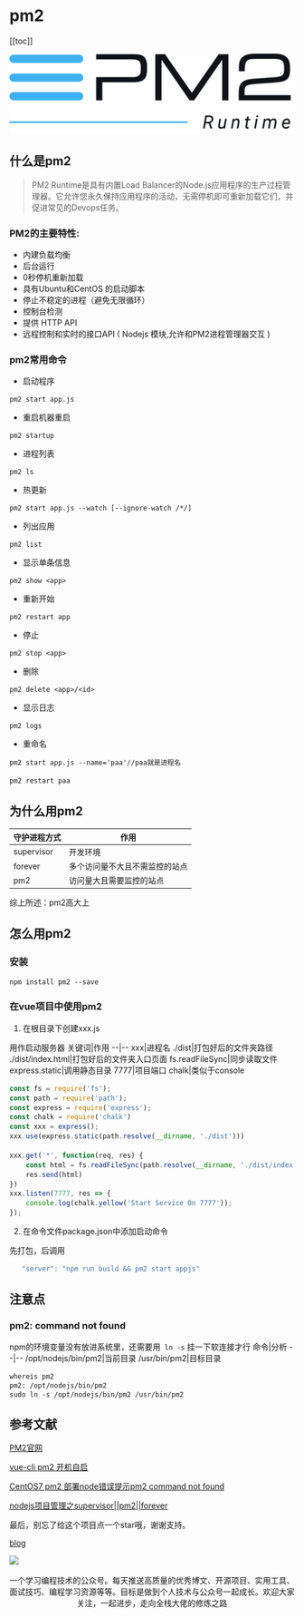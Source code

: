 # pm2
[[toc]]

![avatar](./pm2.png)
## 什么是pm2
>PM2 Runtime是具有内置Load Balancer的Node.js应用程序的生产过程管理器。它允许您永久保持应用程序的活动，无需停机即可重新加载它们，并促进常见的Devops任务。

### PM2的主要特性:

- 内建负载均衡
- 后台运行
- 0秒停机重新加载
- 具有Ubuntu和CentOS 的启动脚本
- 停止不稳定的进程（避免无限循环）
- 控制台检测
- 提供 HTTP API
- 远程控制和实时的接口API ( Nodejs 模块,允许和PM2进程管理器交互 )

### pm2常用命令
- 启动程序
```
pm2 start app.js
```

- 重启机器重启
```
pm2 startup
```

- 进程列表
```
pm2 ls
```

- 热更新
```
pm2 start app.js --watch [--ignore-watch /*/]
```

- 列出应用
```
pm2 list
```

- 显示单条信息
```
pm2 show <app>
```

- 重新开始
```
pm2 restart app
```

- 停止
```
pm2 stop <app>
```

- 删除
```
pm2 delete <app>/<id>
```

- 显示日志
```
pm2 logs
```

- 重命名
```
pm2 start app.js --name='paa'//paa就是进程名

pm2 restart paa
```
## 为什么用pm2

守护进程方式|作用
--|--
supervisor|开发环境
forever|多个访问量不大且不需监控的站点
pm2|访问量大且需要监控的站点

综上所述：pm2高大上
## 怎么用pm2

### 安装
```
npm install pm2 --save
```

### 在vue项目中使用pm2
1. 在根目录下创建xxx.js

用作启动服务器
关键词|作用
--|--
 xxx|进程名
 ./dist|打包好后的文件夹路径
 ./dist/index.html|打包好后的文件夹入口页面
 fs.readFileSync|同步读取文件
 express.static|调用静态目录
 7777|项目端口
 chalk|类似于console
```js
const fs = require('fs');
const path = require('path');
const express = require('express');
const chalk = require('chalk')
const xxx = express();
xxx.use(express.static(path.resolve(__dirname, './dist')))

xxx.get('*', function(req, res) {
    const html = fs.readFileSync(path.resolve(__dirname, './dist/index.html'), 'utf-8')
    res.send(html)
})
xxx.listen(7777, res => {
    console.log(chalk.yellow('Start Service On 7777'));
});

```

2. 在命令文件package.json中添加启动命令

先打包，后调用
```js
   "server": "npm run build && pm2 start appjs"
```



## 注意点

### pm2: command not found

npm的环境变量没有放进系统里，还需要用` ln -s` 挂一下软连接才行
命令|分析
--|--
/opt/nodejs/bin/pm2|当前目录
/usr/bin/pm2|目标目录
```
whereis pm2
pm2: /opt/nodejs/bin/pm2
sudo ln -s /opt/nodejs/bin/pm2 /usr/bin/pm2
```
## 参考文献
[PM2官网](https://pm2.io/doc/en/runtime/quick-start/)

[vue-cli pm2 开机自启](https://www.jianshu.com/p/d2a640b8661c)

[CentOS7 pm2 部署node错误提示pm2 command not found](https://segmentfault.com/q/1010000013392948)

[nodejs项目管理之supervisor||pm2||forever](https://www.cnblogs.com/lggggg/p/6155233.html)




最后，别忘了给这个项目点一个star哦，谢谢支持。

[blog](https://github.com/qiufeihong2018/vuepress-blog)

![](https://images.qiufeihong.top/%E6%89%AB%E7%A0%81_%E6%90%9C%E7%B4%A2%E8%81%94%E5%90%88%E4%BC%A0%E6%92%AD%E6%A0%B7%E5%BC%8F-%E5%BE%AE%E4%BF%A1%E6%A0%87%E5%87%86%E7%BB%BF%E7%89%88.png)

一个学习编程技术的公众号。每天推送高质量的优秀博文、开源项目、实用工具、面试技巧、编程学习资源等等。目标是做到个人技术与公众号一起成长。欢迎大家关注，一起进步，走向全栈大佬的修炼之路

<style scoped>
    p:nth-last-child(2) {
        text-align: center
    }
</style>